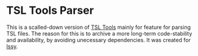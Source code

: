 # TSL Tools Parser

This is a scalled-down version of [TSL Tools](https://github.com/reactive-systems/tsltools) mainly for feature for parsing TSL files. The reason for this is to archive a more long-term code-stability and availability, by avoiding unecessary dependencies. It was created for [Issy](https://github.com/phheim/issy).

